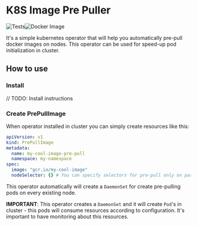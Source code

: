 # K8S Image Pre Puller

![Tests](https://github.com/Cdayz/k8s-image-pre-puller/actions/workflows/go.yml/badge.svg)![Docker Image](https://github.com/Cdayz/k8s-image-pre-puller/actions/workflows/docker.yml/badge.svg)

It's a simple kubernetes operator that will help you automatically pre-pull docker images on nodes.
This operator can be used for speed-up pod initialization in cluster.

## How to use

### Install

// TODO: Install instructions

### Create PrePullImage

When operator installed in cluster you can simply create resources like this:

```yaml
apiVersion: v1
kind: PrePullImage
metadata:
  name: my-cool-image-pre-pull
  namespace: my-namespace
spec:
  image: "gcr.io/my-cool-image"
  nodeSelector: {} # You can specify selectors for pre-pull only on particular nodes
```

This operator automatically will create a `DaemonSet` for create pre-pulling pods on every existing node.

**IMPORTANT**: This operator creates a `DaemonSet` and it will create `Pod`'s in cluster - this pods will consume resources according to configuration. It's important to have monitoring about this resources.
